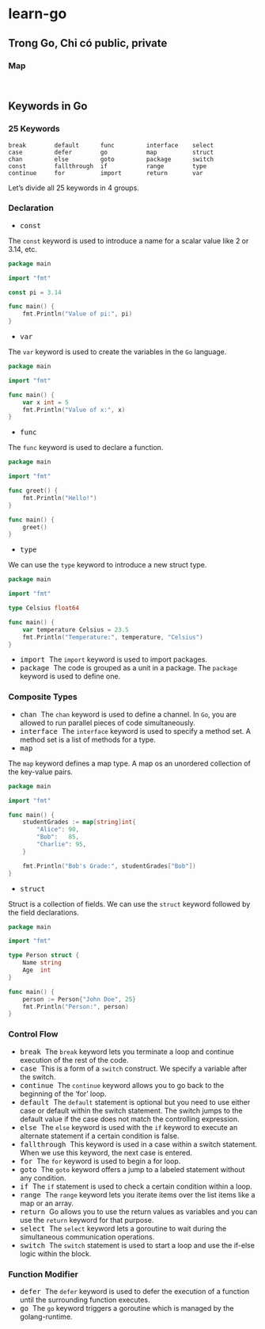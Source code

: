 # learn-go
Trong Go, Chỉ có public, private 
- 



### Map
```go



```

## Keywords in Go
### 25 Keywords
```
break        default      func         interface    select
case         defer        go           map          struct
chan         else         goto         package      switch
const        fallthrough  if           range        type
continue     for          import       return       var
```
Let’s divide all 25 keywords in 4 groups.
### Declaration
* <kbd> const </kbd>

The `const` keyword is used to introduce a name for a scalar value like 2 or 3.14, etc.
```go
package main

import "fmt"

const pi = 3.14

func main() {
    fmt.Println("Value of pi:", pi)
}
```
* <kbd> var </kbd>

The `var` keyword is used to create the variables in the `Go` language.
```go
package main

import "fmt"

func main() {
	var x int = 5
	fmt.Println("Value of x:", x)
}
```
* <kbd> func </kbd>

The `func` keyword is used to declare a function.
```go
package main

import "fmt"

func greet() {
    fmt.Println("Hello!")
}

func main() {
    greet()
}
```
* <kbd> type </kbd>

We can use the `type` keyword to introduce a new struct type.

```go
package main

import "fmt"

type Celsius float64

func main() {
	var temperature Celsius = 23.5
	fmt.Println("Temperature:", temperature, "Celsius")
}
```
* <kbd> import </kbd>
The `import` keyword is used to import packages.
* <kbd> package </kbd>
The code is grouped as a unit in a package. The `package` keyword is used to define one.
### Composite Types

* <kbd> chan </kbd>
The `chan` keyword is used to define a channel. In `Go`, you are allowed to run parallel pieces of code simultaneously.
* <kbd> interface </kbd>
The `interface` keyword is used to specify a method set. A method set is a list of methods for a type.
* <kbd> map </kbd>

The `map` keyword defines a map type. A map os an unordered collection of the key-value pairs.
```go
package main

import "fmt"

func main() {
    studentGrades := map[string]int{
        "Alice": 90,
        "Bob":   85,
        "Charlie": 95,
    }

    fmt.Println("Bob's Grade:", studentGrades["Bob"])
}
```
* <kbd> struct </kbd>

Struct is a collection of fields. We can use the `struct` keyword followed by the field declarations.
```go
package main

import "fmt"

type Person struct {
    Name string
    Age  int
}

func main() {
    person := Person{"John Doe", 25}
    fmt.Println("Person:", person)
}
```
### Control Flow

* <kbd> break </kbd>
The `break` keyword lets you terminate a loop and continue execution of the rest of the code.
* <kbd> case </kbd> 
This is a form of a `switch` construct. We specify a variable after the switch.
* <kbd> continue </kbd>
The `continue` keyword allows you to go back to the beginning of the ‘for’ loop.
* <kbd> default </kbd>
The `default` statement is optional but you need to use either case or default within the switch statement. 
The switch jumps to the default value if the case does not match the controlling expression.
* <kbd> else </kbd>
The `else` keyword is used with the `if` keyword to execute an alternate statement if a certain condition is false.
* <kbd> fallthrough </kbd>
This keyword is used in a case within a switch statement. When we use this keyword, the next case is entered.
* <kbd> for </kbd>
The `for` keyword is used to begin a for loop.
* <kbd> goto </kbd>
The `goto` keyword offers a jump to a labeled statement without any condition.
* <kbd> if </kbd>
The `if` statement is used to check a certain condition within a loop.
* <kbd> range </kbd>
The `range` keyword lets you iterate items over the list items like a map or an array.
* <kbd> return </kbd>
Go allows you to use the return values as variables and you can use the `return` keyword for that purpose.
* <kbd> select </kbd>
The `select` keyword lets a goroutine to wait during the simultaneous communication operations.
* <kbd> switch </kbd>
The `switch` statement is used to start a loop and use the if-else logic within the block.
### Function Modifier

* <kbd> defer </kbd>
The `defer` keyword is used to defer the execution of a function until the surrounding function executes.
* <kbd> go </kbd>
The `go` keyword triggers a goroutine which is managed by the golang-runtime.


